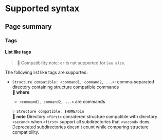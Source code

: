 # Supported syntax

## Page summary

### Tags

#### List like tags

> :bell: Compatibility note: `or` is not supported for `See also`.

The following list like tags are supported:

- `Structure compatible: <command1, command2, ...>`: comma-separated directory
  containing structure compatible commands  
  :blue_book: **where**:
  - `<command1, command2, ...>` are commands
  
  :bulb: `Structure compatible: $HOME/bin`  
  :pencil: **note** Directory `<first>` considered structure compatible with
  directory `<second>` when `<first>` support all subdirectories that `<second>`
  does. Deprecated subdirectories doesn't count while comparing structure
  compatibility.
